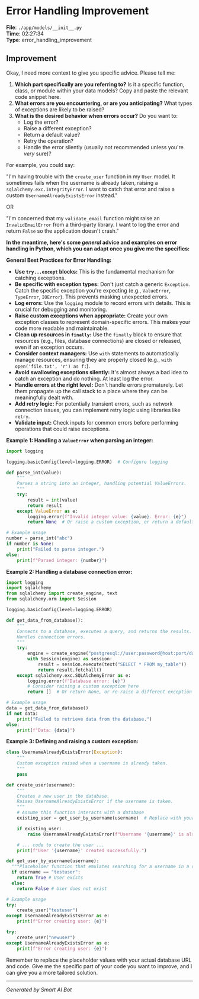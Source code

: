 # Error Handling Improvement

**File**: `./app/models/__init__.py`  
**Time**: 02:27:34  
**Type**: error_handling_improvement

## Improvement

Okay, I need more context to give you specific advice.  Please tell me:

1.  **Which part specifically are you referring to?**  Is it a specific function, class, or module within your data models?  Copy and paste the relevant code snippet here.
2.  **What errors are you encountering, or are you anticipating?**  What types of exceptions are likely to be raised?
3.  **What is the desired behavior when errors occur?**  Do you want to:
    *   Log the error?
    *   Raise a different exception?
    *   Return a default value?
    *   Retry the operation?
    *   Handle the error silently (usually not recommended unless you're *very* sure)?

For example, you could say:

"I'm having trouble with the `create_user` function in my `User` model.  It sometimes fails when the username is already taken, raising a `sqlalchemy.exc.IntegrityError`.  I want to catch that error and raise a custom `UsernameAlreadyExistsError` instead."

OR

"I'm concerned that my `validate_email` function might raise an `InvalidEmailError` from a third-party library. I want to log the error and return `False` so the application doesn't crash."

**In the meantime, here's some *general* advice and examples on error handling in Python, which you can adapt once you give me the specifics:**

**General Best Practices for Error Handling:**

*   **Use `try...except` blocks:**  This is the fundamental mechanism for catching exceptions.
*   **Be specific with exception types:** Don't just catch a generic `Exception`. Catch the specific exception you're expecting (e.g., `ValueError`, `TypeError`, `IOError`).  This prevents masking unexpected errors.
*   **Log errors:** Use the `logging` module to record errors with details.  This is crucial for debugging and monitoring.
*   **Raise custom exceptions when appropriate:** Create your own exception classes to represent domain-specific errors.  This makes your code more readable and maintainable.
*   **Clean up resources in `finally`:**  Use the `finally` block to ensure that resources (e.g., files, database connections) are closed or released, even if an exception occurs.
*   **Consider context managers:**  Use `with` statements to automatically manage resources, ensuring they are properly closed (e.g., `with open('file.txt', 'r') as f:`).
*   **Avoid swallowing exceptions silently:**  It's almost always a bad idea to catch an exception and do nothing.  At least log the error.
*   **Handle errors at the right level:**  Don't handle errors prematurely.  Let them propagate up the call stack to a place where they can be meaningfully dealt with.
*   **Add retry logic:** For potentially transient errors, such as network connection issues, you can implement retry logic using libraries like `retry`.
*   **Validate input:** Check inputs for common errors before performing operations that could raise exceptions.

**Example 1: Handling a `ValueError` when parsing an integer:**

```python
import logging

logging.basicConfig(level=logging.ERROR)  # Configure logging

def parse_int(value):
    """
    Parses a string into an integer, handling potential ValueErrors.
    """
    try:
        result = int(value)
        return result
    except ValueError as e:
        logging.error(f"Invalid integer value: {value}. Error: {e}")
        return None  # Or raise a custom exception, or return a default

# Example usage
number = parse_int("abc")
if number is None:
    print("Failed to parse integer.")
else:
    print(f"Parsed integer: {number}")
```

**Example 2: Handling a database connection error:**

```python
import logging
import sqlalchemy
from sqlalchemy import create_engine, text
from sqlalchemy.orm import Session

logging.basicConfig(level=logging.ERROR)

def get_data_from_database():
    """
    Connects to a database, executes a query, and returns the results.
    Handles connection errors.
    """
    try:
        engine = create_engine("postgresql://user:password@host:port/database") # Replace with your database URL
        with Session(engine) as session:
            result = session.execute(text("SELECT * FROM my_table"))
            return result.fetchall()
    except sqlalchemy.exc.SQLAlchemyError as e:
        logging.error(f"Database error: {e}")
        # Consider raising a custom exception here
        return []  # Or return None, or re-raise a different exception

# Example usage
data = get_data_from_database()
if not data:
    print("Failed to retrieve data from the database.")
else:
    print(f"Data: {data}")
```

**Example 3: Defining and raising a custom exception:**

```python
class UsernameAlreadyExistsError(Exception):
    """
    Custom exception raised when a username is already taken.
    """
    pass

def create_user(username):
    """
    Creates a new user in the database.
    Raises UsernameAlreadyExistsError if the username is taken.
    """
    # Assume this function interacts with a database
    existing_user = get_user_by_username(username)  # Replace with your actual function

    if existing_user:
        raise UsernameAlreadyExistsError(f"Username '{username}' is already taken.")

    # ... code to create the user ...
    print(f"User '{username}' created successfully.")

def get_user_by_username(username):
  """Placeholder function that emulates searching for a username in a database."""
  if username == "testuser":
    return True # User exists
  else:
    return False # User does not exist

# Example usage
try:
    create_user("testuser")
except UsernameAlreadyExistsError as e:
    print(f"Error creating user: {e}")

try:
    create_user("newuser")
except UsernameAlreadyExistsError as e:
    print(f"Error creating user: {e}")
```

Remember to replace the placeholder values with your actual database URL and code.  Give me the specific part of your code you want to improve, and I can give you a more tailored solution.

---
*Generated by Smart AI Bot*
